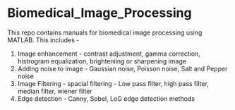# Biomedical_Image_Processing

This repo contains manuals for biomedical image processing using MATLAB. This includes -

1. Image enhancement - contrast adjustment, gamma correction, histrogram equalization, brighteniing or sharpening image
2. Adding noise to image - Gaussian noise, Poisson noise, Salt and Pepper noise
3. Image Filtering - spacial filtering - Low pass filter, high pass filter, median filter, wiener filter
4. Edge detection - Canny, Sobel, LoG edge detection methods
